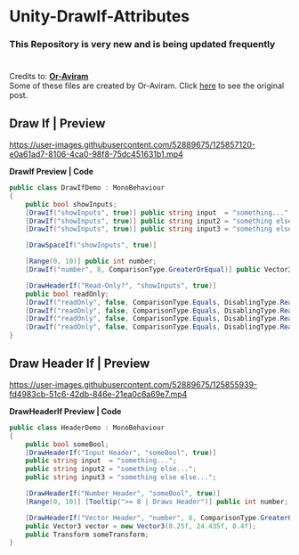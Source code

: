 # Unity-DrawIf-Attributes
### This Repository is very new and is being updated frequently

# 
Credits to: [**Or-Aviram**](https://forum.unity.com/members/or-aviram.1019764/) <br>
Some of these files are created by Or-Aviram. Click [here](https://forum.unity.com/threads/draw-a-field-only-if-a-condition-is-met.448855/) to see the original post.

## Draw If | Preview
https://user-images.githubusercontent.com/52889675/125857120-e0a61ad7-8106-4ca0-98f8-75dc451631b1.mp4

**DrawIf Preview | Code**
```cs
public class DrawIfDemo : MonoBehaviour
{
	public bool showInputs;
	[DrawIf("showInputs", true)] public string input  = "something...";
	[DrawIf("showInputs", true)] public string input2 = "something else...";
	[DrawIf("showInputs", true)] public string input3 = "something else else...";

	[DrawSpaceIf("showInputs", true)]

	[Range(0, 10)] public int number;
	[DrawIf("number", 8, ComparisonType.GreaterOrEqual)] public Vector3 vector = new Vector3(0.25f, 24.435f, 8.4f);

	[DrawHeaderIf("Read-Only?", "showInputs", true)]
	public bool readOnly;
	[DrawIf("readOnly", false, ComparisonType.Equals, DisablingType.ReadOnly)] public int int1 = 20;
	[DrawIf("readOnly", false, ComparisonType.Equals, DisablingType.ReadOnly)] public int int2 = 345;
	[DrawIf("readOnly", false, ComparisonType.Equals, DisablingType.ReadOnly)] public string string1 = "string 1";
	[DrawIf("readOnly", false, ComparisonType.Equals, DisablingType.ReadOnly)] public string string2 = "string 2";
}
```

## Draw Header If | Preview
https://user-images.githubusercontent.com/52889675/125855939-fd4983cb-51c6-42db-846e-21ea0c6a69e7.mp4

**DrawHeaderIf Preview | Code**
```cs
public class HeaderDemo : MonoBehaviour
{
	public bool someBool;
	[DrawHeaderIf("Input Header", "someBool", true)]
	public string input  = "something...";
	public string input2 = "something else...";
	public string input3 = "something else else...";

	[DrawHeaderIf("Number Header", "someBool", true)]
	[Range(0, 10)] [Tooltip(">= 8 | Draws Header")] public int number;

	[DrawHeaderIf("Vector Header", "number", 8, ComparisonType.GreaterOrEqual)]
	public Vector3 vector = new Vector3(0.25f, 24.435f, 8.4f);
	public Transform someTransform;
}
```
